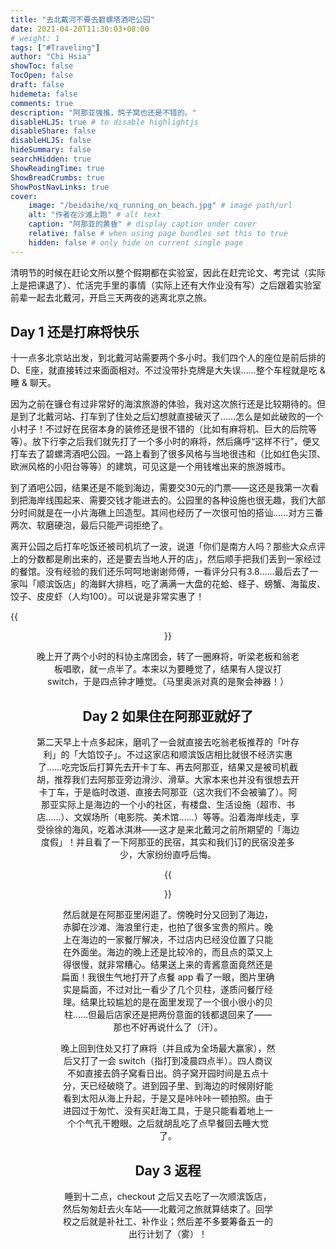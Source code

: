 ```yaml
---
title: "去北戴河不要去碧螺塔酒吧公园"
date: 2021-04-20T11:30:03+08:00
# weight: 1
tags: ["#Traveling"]
author: "Chi Hsia"
showToc: false
TocOpen: false
draft: false
hidemeta: false
comments: true
description: "阿那亚强推，鸽子窝也还是不错的。"
disableHLJS: true # to disable highlightjs
disableShare: false
disableHLJS: false
hideSummary: false
searchHidden: true
ShowReadingTime: true
ShowBreadCrumbs: true
ShowPostNavLinks: true
cover:
    image: "/beidaihe/xq_running_on_beach.jpg" # image path/url
    alt: "作者在沙滩上跑" # alt text
    caption: "阿那亚的黄昏" # display caption under cover
    relative: false # when using page bundles set this to true
    hidden: false # only hide on current single page
---
```


清明节的时候在赶论文所以整个假期都在实验室，因此在赶完论文、考完试（实际上是把课退了）、忙活完手里的事情（实际上还有大作业没有写）之后跟着实验室前辈一起去北戴河，开启三天两夜的逃离北京之旅。

## Day 1 还是打麻将快乐

十一点多北京站出发，到北戴河站需要两个多小时。我们四个人的座位是前后排的D、E座，就直接转过来面面相对。不过没带扑克牌是大失误……整个车程就是吃 & 睡 & 聊天。

因为之前在镰仓有过非常好的海滨旅游的体验，我对这次旅行还是比较期待的。但是到了北戴河站、打车到了住处之后幻想就直接破灭了……怎么是如此破败的一个小村子！不过好在民宿本身的装修还是很不错的（比如有麻将机、巨大的后院等等）。放下行李之后我们就先打了一个多小时的麻将，然后痛呼“这样不行”，便又打车去了碧螺湾酒吧公园。一路上看到了很多风格与当地很违和（比如红色尖顶、欧洲风格的小阳台等等）的建筑，可见这是一个用钱堆出来的旅游城市。

到了酒吧公园，结果还是不能到海边，需要交30元的门票——这还是我第一次看到把海岸线围起来、需要交钱才能进去的。公园里的各种设施也很无趣，我们大部分时间就是在一小片海礁上凹造型。其间也经历了一次很可怕的搭讪……对方三番两次、软磨硬泡，最后只能严词拒绝了。

离开公园之后打车吃饭还被司机坑了一波，说道「你们是南方人吗？那些大众点评上的分数都是刷出来的，还是要去当地人开的店」，然后顺手把我们丢到一家经过的餐馆。没有经验的我们还乐呵呵地谢谢师傅，一看评分只有3.8……最后去了一家叫「顺滨饭店」的海鲜大排档，吃了满满一大盘的花蛤、蛏子、螃蟹、海蜇皮、饺子、皮皮虾（人均100）。可以说是非常实惠了！

{{<figure src="/beidaihe/seafood.jpg" title="人生第一次吃皮皮虾" align="center" width="50%">}}

晚上开了两个小时的科协主席团会，转了一圈麻将，听梁老板和翁老板唱歌，就一点半了。本来以为要睡觉了，结果有人提议打 switch，于是四点钟才睡觉。（马里奥派对真的是聚会神器！）

## Day 2 如果住在阿那亚就好了

第二天早上十点多起床，磨叽了一会就直接去吃翁老板推荐的「叶存利」的「大馅饺子」。不过这家店和顺滨饭店相比就很不经济实惠了……吃完饭后打算先去开卡丁车、再去阿那亚，结果又是被司机截胡，推荐我们去阿那亚旁边滑沙、滑草。大家本来也并没有很想去开卡丁车，于是临时改道、直接去阿那亚（这次我们不会被骗了）。阿那亚实际上是海边的一个小的社区，有楼盘、生活设施（超市、书店……）、文娱场所（电影院、美术馆……）等等。沿着海岸线走，享受徐徐的海风，吃着冰淇淋——这才是来北戴河之前所期望的「海边度假」！并且看了一下阿那亚的民宿，其实和我们订的民宿没差多少，大家纷纷直呼后悔。

{{<figure src="/beidaihe/anaya.jpg" title="阿那亚的这种欧式风格和「临海小镇」很贴切" align="center" width="50%">}}

然后就是在阿那亚里闲逛了。傍晚时分又回到了海边，赤脚在沙滩、海浪里行走，也拍了很多宝贵的照片。晚上在海边的一家餐厅解决，不过店内已经没位置了只能在外面坐。海边的晚上还是比较冷的，而且点的菜又上得很慢，就非常糟心。结果送上来的青酱意面竟然还是扁面！我很生气地打开了点餐 app 看了一眼，图片里确实是扁面，不过对比一看少了几个贝柱，遂质问餐厅经理。结果比较尴尬的是在面里发现了一个很小很小的贝柱……但最后店家还是把两份意面的钱都退回来了—— 那也不好再说什么了（汗）。

晚上回到住处又打了麻将（并且成为全场最大赢家），然后又打了一会 switch（指打到凌晨四点半）。四人商议不如直接去鸽子窝看日出。鸽子窝开园时间是五点十分，天已经破晓了。进到园子里、到海边的时候刚好能看到太阳从海上升起，于是又是咔咔咔一顿拍照。由于进园过于匆忙、没有买赶海工具，于是只能看着地上一个个气孔干瞪眼。之后就胡乱吃了点早餐回去睡大觉了。

## Day 3 返程

睡到十二点，checkout 之后又去吃了一次顺滨饭店，然后匆匆赶去火车站——北戴河之旅就算结束了。回学校之后就是补社工、补作业；然后差不多要筹备五一的出行计划了（雾）！
